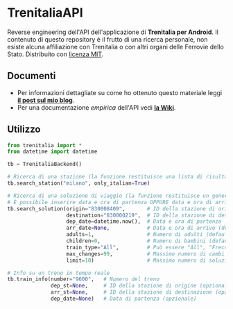 # TrenitaliaAPI

Reverse engineering dell'API dell'applicazione di **Trenitalia per Android**. Il contenuto di questo repository è il frutto di una ricerca personale, non esiste alcuna affiliazione con Trenitalia o con altri organi delle Ferrovie dello Stato. Distribuito con [licenza MIT](https://github.com/jacopo-j/TrenitaliaAPI/LICENSE).

## Documenti

* Per informazioni dettagliate su come ho ottenuto questo materiale leggi [**il post sul mio blog**](https://blog.jacopojannone.com).
* Per una documentazione *empirica* dell'API vedi [**la Wiki**](https://github.com/jacopo-j/TrenitaliaAPI/wiki/API-dell'app-Trenitalia).

## Utilizzo

```python
from trenitalia import *
from datetime import datetime

tb = TrenitaliaBackend()

# Ricerca di una stazione (la funzione restituisce una lista di risultati)
tb.search_station("milano", only_italian=True)

# Ricerca di una soluzione di viaggio (la funzione restituisce un generatore)
# È possibile inserire data e ora di partenza OPPURE data e ora di arrivo
tb.search_solution(origin="830008409",       # ID della stazione di origine
                   destination="830000219",  # ID della stazione di destinazione
                   dep_date=datetime.now(),  # Data e ora di partenza
                   arr_date=None,            # Data e ora di arrivo (default = None)
                   adults=1,                 # Numero di adulti (default = 1)
                   children=0,               # Numero di bambini (default = 0)
                   train_type="All",         # Può essere "All", "Frecce", "Regional" (default = "All)
                   max_changes=99,           # Massimo numero di cambi (default = 99)
                   limit=10)                 # Massimo numero di soluzioni da cercare (default = 10)

# Info su un treno in tempo reale
tb.train_info(number="9600",   # Numero del treno
              dep_st=None,     # ID della stazione di origine (opzionale)
              arr_st=None,     # ID della stazione di destinazione (opzionale)
              dep_date=None)   # Data di partenza (opzionale)


```
